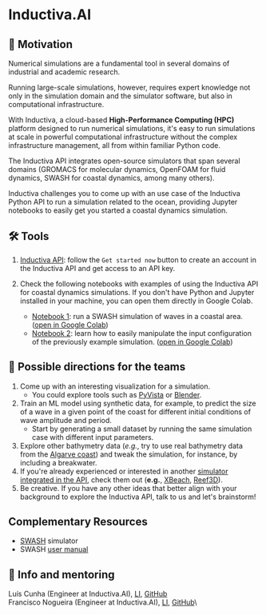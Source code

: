 # Inductiva.AI

## 🚀 Motivation

Numerical simulations are a fundamental tool in several domains of industrial and academic research.

Running large-scale simulations, however, requires expert knowledge not only in the simulation domain and the simulator software, but also in computational infrastructure.

With Inductiva, a cloud-based **High-Performance Computing (HPC)** platform designed to run numerical simulations, it's easy to run simulations at scale in powerful computational infrastructure without the complex infrastructure management, all from within familiar Python code.

The Inductiva API integrates open-source simulators that span several domains (GROMACS for molecular dynamics, OpenFOAM for fluid dynamics, SWASH for coastal dynamics, among many others).

Inductiva challenges you to come up with an use case of the Inductiva Python API to run a simulation related to the ocean, providing Jupyter notebooks to easily get you started a coastal dynamics simulation.

## 🛠️ Tools

1. [Inductiva API](https://inductiva.ai/): follow the `Get started now` button to create an account in the Inductiva API and get access to an API key.

2. Check the following notebooks with examples of using the Inductiva API for coastal dynamics simulations. If you don't have Python and Jupyter installed in your machine, you can open them directly in Google Colab.
    - [Notebook 1](coastal_area.ipynb): run a SWASH simulation of waves in a coastal area. ([open in Google Colab](https://githubtocolab.com/Py-ualg/2024-code-blue/tree/main/challenges/inductivaAI/coastal_area.ipynb))
    - [Notebook 2](coastal_area_modify_inputs.ipynb): learn how to easily manipulate the input configuration of the previously example simulation. ([open in Google Colab](https://githubtocolab.com/Py-ualg/2024-code-blue/tree/main/challenges/inductivaAI/coastal_area_modify_inputs.ipynb))

## 🔦 Possible directions for the teams

1. Come up with an interesting visualization for a simulation.
    - You could explore tools such as [PyVista](https://pyvista.org/) or [Blender](https://www.blender.org/).
2. Train an ML model using synthetic data, for example, to predict the size of a wave in a given point of the coast for different initial conditions of wave amplitude and period.
    - Start by generating a small dataset by running the same simulation case with different input parameters.
3. Explore other bathymetry data (*e.g.*, try to use real bathymetry data from the [Algarve coast](https://emodnet.ec.europa.eu/geonetwork/emodnet/search?orgName=Portuguese%20Geographical%20Institute)) and tweak the simulation, for instance, by including a breakwater.
4. If you're already experienced or interested in another [simulator integrated in the API](https://inductiva.ai/simulators), check them out (**e.g.**, [XBeach](https://docs.inductiva.ai/en/latest/simulators/XBeach.html), [Reef3D](https://docs.inductiva.ai/en/latest/simulators/Reef3D.html)).
5. Be creative. If you have any other ideas that better align with your background to explore the Inductiva API, talk to us and let's brainstorm!

## Complementary Resources

* [SWASH](https://www.tudelft.nl/citg/over-faculteit/afdelingen/hydraulic-engineering/sections/environmental-fluid-mechanics/research/swash) simulator
* SWASH [user manual](https://swash.sourceforge.io/online_doc/swashuse/swashuse.html)

## 💁 Info and mentoring

Luís Cunha (Engineer at Inductiva.AI), [LI][3], [GitHub][4]\
Francisco Nogueira (Engineer at Inductiva.AI), [LI][5], [GitHub][6]\

[1]: https://docs.inductiva.ai/en/latest/
[2]: https://tutorials.inductiva.ai/
[3]: https://www.linkedin.com/in/luispcunha/
[4]: https://github.com/luispcunha
[5]: https://www.linkedin.com/in/franreno/
[6]: https://github.com/franreno
